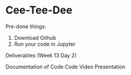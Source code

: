 # Cee-Tee-Dee

Pre-done things:
1. Download Github
2. Run your code in Jupyter

Deliverables (Week 13 Day 2)

Documentation of Code
Code
Video
Presentation
